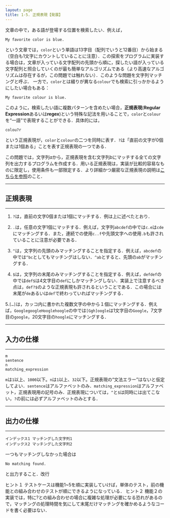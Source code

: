 ```yaml
---
layout: page
title: 1-5. 正規表現【発展】
---
```


文章の中で，ある語が登場する位置を検索したい．例えば，

  ```
  My favorite color is blue.
  ```

という文章では，`color`という単語は13字目（配列でいうと12番目）から始まる（空白も1文字にカウントしていることに注意）．この探索をプログラムに実装する場合は，文章が入っている文字配列の先頭から順に，探したい語が入っている文字配列と照合していくのが最も簡単なアルゴリズムである（より高速なアルゴリズムは存在するが，この問題では触れない）．このような問題を文字列マッチングと呼ぶ．
一方で，`color`とは綴りが異なる`colour`でも検索に引っかかるようにしたい場合もある：

  ```
  My favorite colour is blue.
  ```

このように，検索したい語に複数パターンを含めたい場合，**正規表現**(**Regular Expression**あるいは**regex**)という特殊な記法を用いることで，`color`と`colour`を“一語”で表現することができる．具体的には，

  ```
  colou?r
  ```
    
という正規表現が，`color`と`colour`の二つを同時に表す．`?`は「直前の文字が0個または1個ある」ことを表す正規表現の一つである．

この問題では，文字列$a$から，正規表現を含む文字列$b$にマッチする全ての文字列を出力するプログラムを作成する．用いる正規表現は，実装が比較的容易なものに限定し，使用条件も一部限定する．より詳細かつ厳密な正規表現の説明は[こちらを参照](https://ja.wikipedia.org/wiki/%E6%AD%A3%E8%A6%8F%E8%A1%A8%E7%8F%BE)のこと．

---
## 正規表現
---
1. `?`は，直前の文字0個または1個にマッチする．例は上に述べたとおり．

2. `.`は，任意の文字1個にマッチする．例えば，文字列`abcdef`の中では`c.e`は`cde`にマッチングする．また，連続での使用`c..f`や先頭文字への使用`.b`も許されていることに注意が必要である．

3. `^`は，文字列の先頭のみマッチングすることを指定する．例えば，`abcdef`の中では`^bc`としてもマッチングはしない．`^ab`とすると、先頭の`ab`がマッチングする．

4. `$`は，文字列の末尾のみマッチングすることを指定する．例えば，`defdef`の中では`def$`は4文字目の`def`にしかマッチングしない．実装上で注意するべき点は，`def?$`のような正規表現も許されるということである．この場合には末尾が`de`あるいは`def`で終わっていればマッチングする．

5.`[…]`は，カッコ内に書かれた複数文字の中から１個にマッチングする．例えば，`GooglegoogleHooglehoogle`の中では`[Ggh]oogle`は1文字目の`Google`，7文字目の`google`，20文字目の`hoogle`にマッチングする．

---
## 入力の仕様
---

  ```
  m
  sentence
  n
  matching_expression
  ```
    
`m`は`1`以上、`1000`以下。`n`は`1`以上、`32`以下。正規表現の“文法エラー”はないと仮定してよい．`sentence`はアルファベットのみ．`matching_expression`はアルファベット，正規表現用の記号のみ．正規表現については，`^`と`$`は同時には出てこない，`?`の前には必ずアルファベットのみとする．

---
## 出力の仕様
---

  ```
  インデックス1 マッチングした文字列1
  インデックス2 マッチングした文字列2
  ```

一つもマッチングしなかった場合は

  ```
  No matching found.
  ```
  
  と出力すること．改行

ヒント１
テストケースは機能1~5を順に実装していけば，単体のテスト，前の機能との組み合わせのテストが順にできるようになっている．
ヒント２
機能２の実装では，特に?との組み合わせの場合に複雑な処理が必要になる恐れがあるので，マッチングの処理時間を気にして末尾だけマッチングを確かめるようなコードを書く必要はない．
